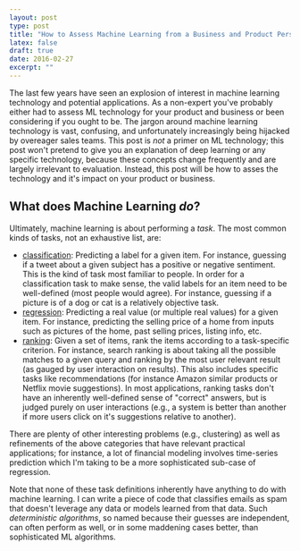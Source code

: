 ```yaml
---
layout: post
type: post
title: "How to Assess Machine Learning from a Business and Product Perspective"
latex: false
draft: true
date: 2016-02-27
excerpt: ""
---
```


The last few years have seen an explosion of interest in machine learning technology and potential applications. As a non-expert you've probably either had to assess ML technology for your product and business or been considering if you ought to be. The jargon around machine learning technology is vast, confusing, and unfortunately increasingly being hijacked by overeager sales teams. This post is _not_ a primer on ML technology; this post won't pretend to give you an explanation of deep learning or any specific technology, because these concepts change frequently and are largely irrelevant to evaluation. Instead, this post will be how to asses the technology and it's impact on your product or business.

## What does Machine Learning _do_?

Ultimately, machine learning is about performing a _task_. The most common kinds of tasks, not an exhaustive list, are:

* [classification](https://en.wikipedia.org/wiki/Statistical_classification):  Predicting a label for a given item. For instance, guessing if a tweet about a given subject has a positive or negative sentiment. This is the kind of task most familiar to people. In order for a classification task to make sense, the valid labels for an item need to be well-defined (most people would agree). For instance, guessing if a picture is of a dog or cat is a relatively objective task.
* [regression](https://en.wikipedia.org/wiki/Regression_analysis): Predicting a real value (or multiple real values) for a given item. For instance, predicting the selling price of a home from inputs such as pictures of the home, past selling prices, listing info, etc.
* [ranking](https://www.cs.utah.edu/~piyush/teaching/ranking_tutorial.pdf): Given a set of items, rank the items according to a task-specific criterion. For instance, search ranking is about taking all the possible matches to a given query and ranking by the most user relevant result (as gauged by user interaction on results). This also includes specific tasks like recommendations (for instance Amazon similar products or Netflix movie suggestions). In most applications, ranking tasks don't have an inherently well-defined sense of "correct" answers, but is judged purely on user interactions (e.g., a system is better than another if more users click on it's suggestions relative to another).

There are plenty of other interesting problems (e.g., clustering) as well as refinements of the above categories that have relevant practical applications; for instance, a lot of financial modeling involves time-series prediction which I'm taking to be a more sophisticated sub-case of regression.

Note that none of these task definitions inherently have anything to do with machine learning. I can write a piece of code that classifies emails as spam that doesn't leverage any data or models learned from that data. Such _deterministic algorithms_, so named because their guesses are independent, can often perform as well, or in some maddening cases better, than sophisticated ML algorithms.


<!-- Footnotes and Links -->

